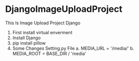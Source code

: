 # DjangoImageUploadProject
This Is Image Upload Project Django

1. First install virtual enverment
2. Install Django 
3. pip install pillow 
4. Some Changes Setting.py File
    a. MEDIA_URL = '/media/'
    b. MEDIA_ROOT = BASE_DIR / 'media'


